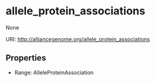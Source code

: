 # allele_protein_associations

None

URI: http://alliancegenome.org/allele_protein_associations



<!-- no inheritance hierarchy -->


## Properties

 * Range: AlleleProteinAssociation


